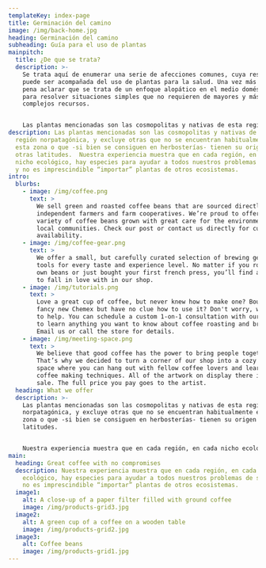 ```yaml
---
templateKey: index-page
title: Germinación del camino
image: /img/back-home.jpg
heading: Germinación del camino
subheading: Guía para el uso de plantas
mainpitch:
  title: ¿De que se trata?
  description: >-
    Se trata aquí de enumerar una serie de afecciones comunes, cuya resolución
    puede ser acompañada del uso de plantas para la salud. Una vez más vale la
    pena aclarar que se trata de un enfoque alopático en el medio doméstico,
    para resolver situaciones simples que no requieren de mayores y más
    complejos recursos.


    Las plantas mencionadas son las cosmopolitas y nativas de esta región norpatagónica, y excluye otras que no se encuentran habitualmente en esta zona o que -si bien se consiguen en herbosterías- tienen su origen en otras latitudes.  Nuestra experiencia muestra que en cada región, en cada nicho ecológico, hay especies para ayudar a todos nuestros problemas de salud, y no es imprescindible “importar” plantas de otros ecosistemas.
description: Las plantas mencionadas son las cosmopolitas y nativas de esta
  región norpatagónica, y excluye otras que no se encuentran habitualmente en
  esta zona o que -si bien se consiguen en herbosterías- tienen su origen en
  otras latitudes.  Nuestra experiencia muestra que en cada región, en cada
  nicho ecológico, hay especies para ayudar a todos nuestros problemas de salud,
  y no es imprescindible “importar” plantas de otros ecosistemas.
intro:
  blurbs:
    - image: /img/coffee.png
      text: >
        We sell green and roasted coffee beans that are sourced directly from
        independent farmers and farm cooperatives. We’re proud to offer a
        variety of coffee beans grown with great care for the environment and
        local communities. Check our post or contact us directly for current
        availability.
    - image: /img/coffee-gear.png
      text: >
        We offer a small, but carefully curated selection of brewing gear and
        tools for every taste and experience level. No matter if you roast your
        own beans or just bought your first french press, you’ll find a gadget
        to fall in love with in our shop.
    - image: /img/tutorials.png
      text: >
        Love a great cup of coffee, but never knew how to make one? Bought a
        fancy new Chemex but have no clue how to use it? Don't worry, we’re here
        to help. You can schedule a custom 1-on-1 consultation with our baristas
        to learn anything you want to know about coffee roasting and brewing.
        Email us or call the store for details.
    - image: /img/meeting-space.png
      text: >
        We believe that good coffee has the power to bring people together.
        That’s why we decided to turn a corner of our shop into a cozy meeting
        space where you can hang out with fellow coffee lovers and learn about
        coffee making techniques. All of the artwork on display there is for
        sale. The full price you pay goes to the artist.
  heading: What we offer
  description: >-
    Las plantas mencionadas son las cosmopolitas y nativas de esta región
    norpatagónica, y excluye otras que no se encuentran habitualmente en esta
    zona o que -si bien se consiguen en herbosterías- tienen su origen en otras
    latitudes.


    Nuestra experiencia muestra que en cada región, en cada nicho ecológico, hay especies para ayudar a todos nuestros problemas de salud, y no es imprescindible “importar” plantas de otros ecosistemas.
main:
  heading: Great coffee with no compromises
  description: Nuestra experiencia muestra que en cada región, en cada nicho
    ecológico, hay especies para ayudar a todos nuestros problemas de salud, y
    no es imprescindible “importar” plantas de otros ecosistemas.
  image1:
    alt: A close-up of a paper filter filled with ground coffee
    image: /img/products-grid3.jpg
  image2:
    alt: A green cup of a coffee on a wooden table
    image: /img/products-grid2.jpg
  image3:
    alt: Coffee beans
    image: /img/products-grid1.jpg
---
```

